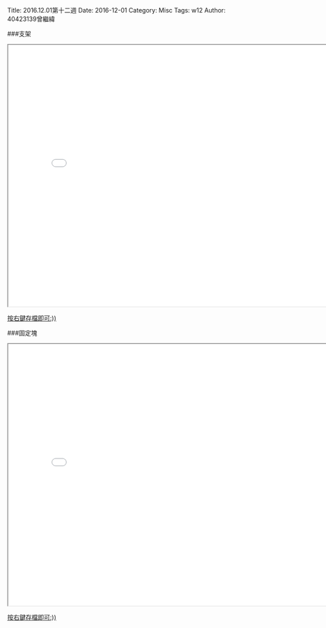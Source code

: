 Title: 2016.12.01第十二週
Date: 2016-12-01
Category: Misc
Tags: w12
Author: 40423139曾繼緯



<!-- PELICAN_END_SUMMARY -->


###支架
<iframe src="./../w14/stent.html" width="800" height="600"></iframe>

<a href="./../w14/stent.slvs">按右鍵存檔即可:))</a>

###固定塊
<iframe src="./../w14/block.html" width="800" height="600"></iframe>

<a href="./../w14/block.slvs">按右鍵存檔即可:))</a>











